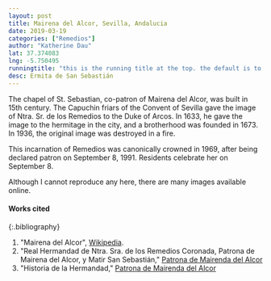 ```yaml
---
layout: post
title: Mairena del Alcor, Sevilla, Andalucia
date: 2019-03-19
categories: ["Remedios"]
author: "Katherine Dau"
lat: 37.374083
lng: -5.750495
runningtitle: "this is the running title at the top. the default is to display the site title, so to activate the running title you will need to uncomment in the post.html layout"
desc: Ermita de San Sebastián
---
```

The chapel of St. Sebastian, co-patron of Mairena del Alcor, was built in 15th century. The Capuchin friars of the Convent of Sevilla gave the image of Ntra. Sr. de los Remedios to the Duke of Arcos. In 1633, he gave the image to the hermitage in the city, and a brotherhood was founded in 1673. In 1936, the original image was destroyed in a fire.   

This incarnation of Remedios was canonically crowned in 1969, after being declared patron on September 8, 1991. Residents celebrate her on September 8.

Although I cannot reproduce any here, there are many images available online.

#### Works cited

{:.bibliography}
1. "Mairena del Alcor", [Wikipedia](https://es.wikipedia.org/wiki/Mairena_del_Alcor).
2. "Real Hermandad de Ntra. Sra. de los Remedios Coronada, Patrona de Mairena del Alcor, y Matir San Sebastián," [Patrona de Mairenda del Alcor](http://patronademairenadelalcor.es/)
3. "Historia de la Hermandad," [Patrona de Mairenda del Alcor](http://patronademairenadelalcor.es/la-hermandad/historia-de-la-hermandad)
